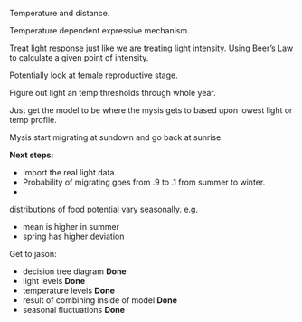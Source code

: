 Temperature and distance. 

Temperature dependent expressive mechanism. 


Treat light response just like we are treating light intensity. Using Beer’s Law to calculate a given point of intensity. 

Potentially look at female reproductive stage. 

Figure out light an temp thresholds through whole year. 

Just get the model to be where the mysis gets to based upon lowest light or temp profile. 

Mysis start migrating at sundown and go back at sunrise. 

__Next steps:__

- Import the real light data. 
- Probability of migrating goes from .9 to .1 from summer to winter. 
- 

distributions of food potential vary seasonally. 
e.g.
- mean is higher in summer
- spring has higher deviation

Get to jason: 
- decision tree diagram __Done__
- light levels __Done__
- temperature levels __Done__
- result of combining inside of model __Done__
- seasonal fluctuations  __Done__
